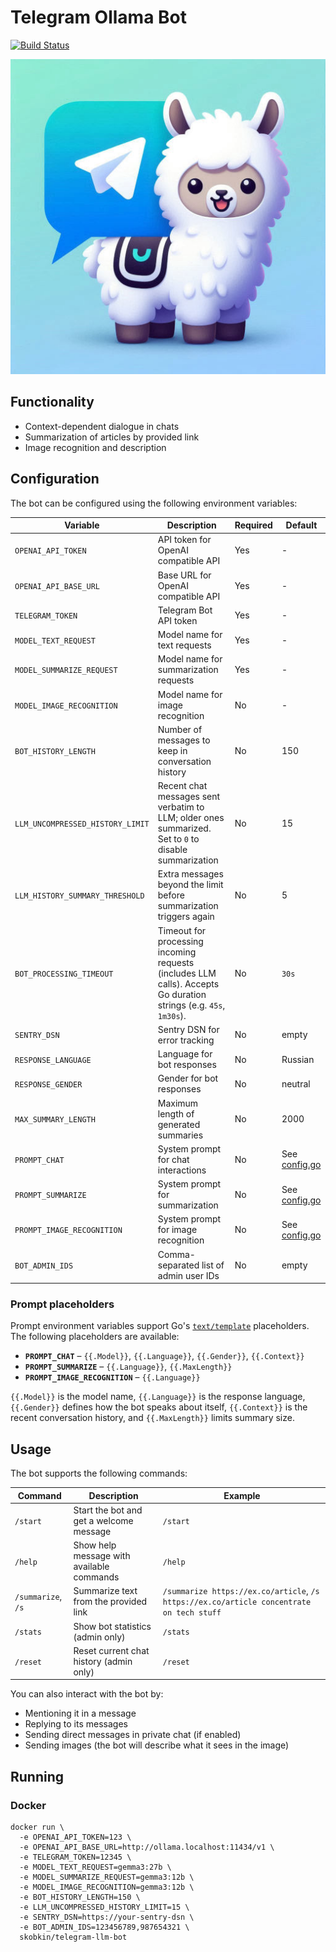 # Telegram Ollama Bot

[![Build Status](https://ci.skobk.in/api/badges/skobkin/telegram-ollama-reply-bot/status.svg)](https://ci.skobk.in/skobkin/telegram-ollama-reply-bot)

![Project Banner](/img/banner.jpeg)

## Functionality

- Context-dependent dialogue in chats
- Summarization of articles by provided link
- Image recognition and description

## Configuration

The bot can be configured using the following environment variables:

| Variable                  | Description                                        | Required | Default |
|---------------------------|----------------------------------------------------|----------|--------|
| `OPENAI_API_TOKEN`        | API token for OpenAI compatible API                | Yes      | -      |
| `OPENAI_API_BASE_URL`     | Base URL for OpenAI compatible API                 | Yes      | -      |
| `TELEGRAM_TOKEN`          | Telegram Bot API token                             | Yes      | -      |
| `MODEL_TEXT_REQUEST`      | Model name for text requests                       | Yes      | -      |
| `MODEL_SUMMARIZE_REQUEST` | Model name for summarization requests              | Yes      | -      |
| `MODEL_IMAGE_RECOGNITION` | Model name for image recognition                   | No       | -      |
| `BOT_HISTORY_LENGTH`      | Number of messages to keep in conversation history | No       | 150    |
| `LLM_UNCOMPRESSED_HISTORY_LIMIT` | Recent chat messages sent verbatim to LLM; older ones summarized. Set to `0` to disable summarization | No | 15 |
| `LLM_HISTORY_SUMMARY_THRESHOLD` | Extra messages beyond the limit before summarization triggers again | No | 5 |
| `BOT_PROCESSING_TIMEOUT` | Timeout for processing incoming requests (includes LLM calls). Accepts Go duration strings (e.g. `45s`, `1m30s`). | No | `30s` |
| `SENTRY_DSN`              | Sentry DSN for error tracking                      | No       | empty  |
| `RESPONSE_LANGUAGE`       | Language for bot responses                          | No       | Russian |
| `RESPONSE_GENDER`         | Gender for bot responses                            | No       | neutral |
| `MAX_SUMMARY_LENGTH`      | Maximum length of generated summaries              | No       | 2000   |
| `PROMPT_CHAT`             | System prompt for chat interactions                 | No       | See [config.go](config/config.go) |
| `PROMPT_SUMMARIZE`        | System prompt for summarization                    | No       | See [config.go](config/config.go) |
| `PROMPT_IMAGE_RECOGNITION`| System prompt for image recognition                | No       | See [config.go](config/config.go) |
| `BOT_ADMIN_IDS`           | Comma-separated list of admin user IDs             | No       | empty  |

### Prompt placeholders

Prompt environment variables support Go's [`text/template`](https://pkg.go.dev/text/template) placeholders. The following
placeholders are available:

- **`PROMPT_CHAT`** – `{{.Model}}`, `{{.Language}}`, `{{.Gender}}`, `{{.Context}}`
- **`PROMPT_SUMMARIZE`** – `{{.Language}}`, `{{.MaxLength}}`
- **`PROMPT_IMAGE_RECOGNITION`** – `{{.Language}}`

`{{.Model}}` is the model name, `{{.Language}}` is the response language, `{{.Gender}}` defines how the bot speaks about
itself, `{{.Context}}` is the recent conversation history, and `{{.MaxLength}}` limits summary size.

## Usage

The bot supports the following commands:

| Command     | Description                                    | Example |
|-------------|------------------------------------------------|---------|
| `/start`    | Start the bot and get a welcome message        | `/start` |
| `/help`     | Show help message with available commands      | `/help` |
| `/summarize`, `/s` | Summarize text from the provided link   | `/summarize https://ex.co/article`, `/s https://ex.co/article concentrate on tech stuff` |
| `/stats`    | Show bot statistics (admin only)               | `/stats` |
| `/reset`    | Reset current chat history (admin only)        | `/reset` |

You can also interact with the bot by:
- Mentioning it in a message
- Replying to its messages
- Sending direct messages in private chat (if enabled)
- Sending images (the bot will describe what it sees in the image)

## Running

### Docker

```shell
docker run \
  -e OPENAI_API_TOKEN=123 \
  -e OPENAI_API_BASE_URL=http://ollama.localhost:11434/v1 \
  -e TELEGRAM_TOKEN=12345 \
  -e MODEL_TEXT_REQUEST=gemma3:27b \
  -e MODEL_SUMMARIZE_REQUEST=gemma3:12b \
  -e MODEL_IMAGE_RECOGNITION=gemma3:12b \
  -e BOT_HISTORY_LENGTH=150 \
  -e LLM_UNCOMPRESSED_HISTORY_LIMIT=15 \
  -e SENTRY_DSN=https://your-sentry-dsn \
  -e BOT_ADMIN_IDS=123456789,987654321 \
  skobkin/telegram-llm-bot
```
